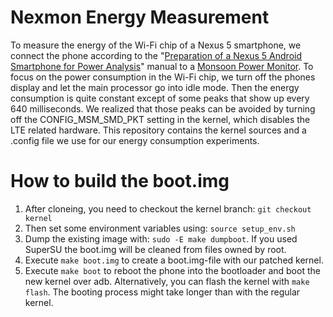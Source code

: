 # Nexmon Energy Measurement

To measure the energy of the Wi-Fi chip of a Nexus 5 smartphone, we connect the phone according to the
"[Preparation of a Nexus 5 Android Smartphone for Power Analysis](https://www.seemoo.tu-darmstadt.de/fileadmin/user_upload/Group_SEEMOO/mschulz/nexus5_power_analysis.pdf)"
manual to a [Monsoon Power Monitor](https://www.msoon.com/LabEquipment/PowerMonitor/). To focus on the 
power consumption in the Wi-Fi chip, we turn off the phones display and let the main processor go into
idle mode. Then the energy consumption is quite constant except of some peaks that show up every 640 
milliseconds. We realized that those peaks can be avoided by turning off the CONFIG_MSM_SMD_PKT 
setting in the kernel, which disables the LTE related hardware. This repository contains the kernel
sources and a .config file we use for our energy consumption experiments.

# How to build the boot.img

1. After cloneing, you need to checkout the kernel branch: `git checkout kernel`
2. Then set some environment variables using: `source setup_env.sh`
3. Dump the existing image with: `sudo -E make dumpboot`. If you used SuperSU the boot.img will be cleaned from files owned by root.
4. Execute `make boot.img` to create a boot.img-file with our patched kernel.
5. Execute `make boot` to reboot the phone into the bootloader and boot the new kernel over adb. Alternatively, you can flash the kernel with `make flash`. The booting process might take longer than with the regular kernel.
